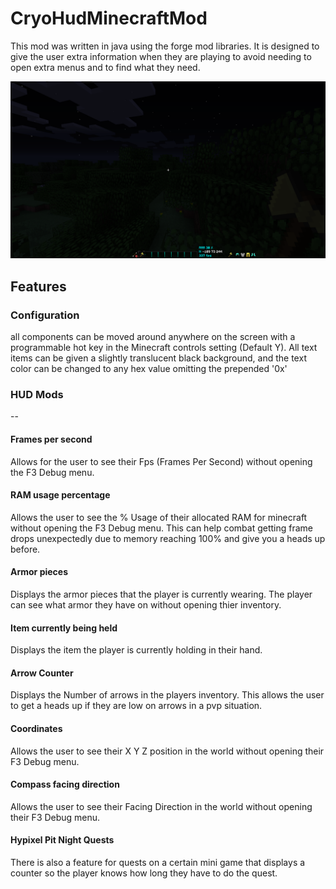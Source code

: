 # CryoHudMinecraftMod
This mod was written in java using the forge mod libraries. It is designed to give the user extra information when they are playing to avoid needing to open extra menus and to find what they need.

![modscreenie](https://github.com/Cryoexn/CryoHudMinecraftMod/blob/master/screenshots/ex.png "CryoHud")

## Features
### Configuration
all components can be moved around anywhere on the screen with a programmable hot key in the Minecraft controls setting (Default Y). All text items can be given a slightly translucent black background, and the text color can be changed to any hex value omitting the prepended '0x'

### HUD Mods
--
#### Frames per second
Allows for the user to see their Fps (Frames Per Second) without opening the F3 Debug menu.

#### RAM usage percentage
Allows the user to see the % Usage of their allocated RAM for minecraft without opening the F3 Debug menu. This can help combat getting frame drops unexpectedly due to memory reaching 100% and give you a heads up before.

#### Armor pieces
Displays the armor pieces that the player is currently wearing. The player can see what armor they have on without opening thier inventory.

#### Item currently being held
Displays the item the player is currently holding in their hand.

#### Arrow Counter
Displays the Number of arrows in the players inventory. This allows the user to get a heads up if they are low on arrows in a pvp situation.

#### Coordinates 
Allows the user to see their X Y Z position in the world without opening their F3 Debug menu.

#### Compass facing direction
Allows the user to see their Facing Direction in the world without opening their F3 Debug menu.

#### Hypixel Pit Night Quests
There is also a feature for quests on a certain mini game that displays a counter so the player knows how long they have to do the quest.
